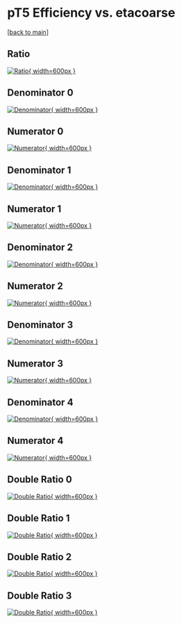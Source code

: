 # pT5 Efficiency vs. etacoarse

[[back to main](./)]



## Ratio

[![Ratio](../mtv/var/pT5_xtr_13_1_eff_etacoarse.png){ width=600px }](../mtv/var/pT5_xtr_13_1_eff_etacoarse.pdf)

## Denominator 0

[![Denominator](../mtv/den/pT5_xtr_13_1_eff_etacoarse_den0.png){ width=600px }](../mtv/den/pT5_xtr_13_1_eff_etacoarse_den0.pdf)

## Numerator 0

[![Numerator](../mtv/num/pT5_xtr_13_1_eff_etacoarse_num0.png){ width=600px }](../mtv/num/pT5_xtr_13_1_eff_etacoarse_num0.pdf)

## Denominator 1

[![Denominator](../mtv/den/pT5_xtr_13_1_eff_etacoarse_den1.png){ width=600px }](../mtv/den/pT5_xtr_13_1_eff_etacoarse_den1.pdf)

## Numerator 1

[![Numerator](../mtv/num/pT5_xtr_13_1_eff_etacoarse_num1.png){ width=600px }](../mtv/num/pT5_xtr_13_1_eff_etacoarse_num1.pdf)

## Denominator 2

[![Denominator](../mtv/den/pT5_xtr_13_1_eff_etacoarse_den2.png){ width=600px }](../mtv/den/pT5_xtr_13_1_eff_etacoarse_den2.pdf)

## Numerator 2

[![Numerator](../mtv/num/pT5_xtr_13_1_eff_etacoarse_num2.png){ width=600px }](../mtv/num/pT5_xtr_13_1_eff_etacoarse_num2.pdf)

## Denominator 3

[![Denominator](../mtv/den/pT5_xtr_13_1_eff_etacoarse_den3.png){ width=600px }](../mtv/den/pT5_xtr_13_1_eff_etacoarse_den3.pdf)

## Numerator 3

[![Numerator](../mtv/num/pT5_xtr_13_1_eff_etacoarse_num3.png){ width=600px }](../mtv/num/pT5_xtr_13_1_eff_etacoarse_num3.pdf)

## Denominator 4

[![Denominator](../mtv/den/pT5_xtr_13_1_eff_etacoarse_den4.png){ width=600px }](../mtv/den/pT5_xtr_13_1_eff_etacoarse_den4.pdf)

## Numerator 4

[![Numerator](../mtv/num/pT5_xtr_13_1_eff_etacoarse_num4.png){ width=600px }](../mtv/num/pT5_xtr_13_1_eff_etacoarse_num4.pdf)

## Double Ratio 0

[![Double Ratio](../mtv/ratio/pT5_xtr_13_1_eff_etacoarse_ratio0.png){ width=600px }](../mtv/ratio/pT5_xtr_13_1_eff_etacoarse_ratio0.pdf)

## Double Ratio 1

[![Double Ratio](../mtv/ratio/pT5_xtr_13_1_eff_etacoarse_ratio1.png){ width=600px }](../mtv/ratio/pT5_xtr_13_1_eff_etacoarse_ratio1.pdf)

## Double Ratio 2

[![Double Ratio](../mtv/ratio/pT5_xtr_13_1_eff_etacoarse_ratio2.png){ width=600px }](../mtv/ratio/pT5_xtr_13_1_eff_etacoarse_ratio2.pdf)

## Double Ratio 3

[![Double Ratio](../mtv/ratio/pT5_xtr_13_1_eff_etacoarse_ratio3.png){ width=600px }](../mtv/ratio/pT5_xtr_13_1_eff_etacoarse_ratio3.pdf)

